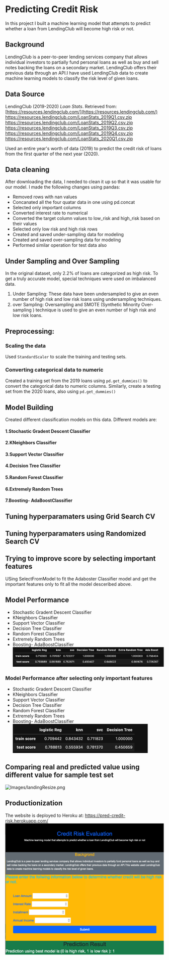 # Predicting Credit Risk

In this project I built a machine learning model that attempts to predict whether a loan from LendingClub will become high risk or not.


## Background
LendingClub is a peer-to-peer lending services company that allows individual investors to partially fund personal loans as well as buy and sell notes backing the loans on a secondary market. LendingClub offers their previous data through an API.I have used LendingClub data to create machine learning models to classify the risk level of given loans.

## Data Source
LendingClub (2019-2020) _Loan Stats_. Retrieved from: [https://resources.lendingclub.com/](https://resources.lendingclub.com/)
https://resources.lendingclub.com/LoanStats_2019Q1.csv.zip
https://resources.lendingclub.com/LoanStats_2019Q2.csv.zip
https://resources.lendingclub.com/LoanStats_2019Q3.csv.zip
https://resources.lendingclub.com/LoanStats_2019Q4.csv.zip
https://resources.lendingclub.com/LoanStats_2020Q1.csv.zip

Used an entire year's worth of data (2019) to predict the credit risk of loans from the first quarter of the next year (2020).

## Data cleaning
After downloading the data, I needed to clean it up so that it was usable for our model. I made the following changes using pandas:

* Removed rows with nan values
* Concanated all the four quatar data in one using pd.concat
* Selected only important columns
* Converted interest rate to numerical
* Converted the target column values to low_risk and high_risk based on their values
* Selected only low risk and high risk rows
* Created  and saved under-sampling data for modeling
* Created  and saved over-sampling data for modeling
* Performed similar operation for test data also

## Under Sampling and Over Sampling
In the original dataset, only 2.2% of loans are categorized as high risk. To get a truly accurate model, special techniques were used on imbalanced data.
1. Under Sampling: These data have been undersampled to give an even number of high risk and low risk loans using undersampling techniques.   
2. over Sampling: Oversampling and SMOTE (Synthetic Minority Over-sampling ) technique is  used to give an even number of high risk and low risk loans.  

## Preprocessing: 
### Scaling the data
Used `StandardScaler` to scale the training and testing sets. 
### Converting categorical data to numeric
Created a training set from the 2019 loans using `pd.get_dummies()` to convert the categorical data to numeric columns. Similarly, create a testing set from the 2020 loans, also using `pd.get_dummies()`

## Model Building
Created different classification models on this data. Different models are:
#### 1.Stochastic Gradent Descent Classifier
#### 2.KNeighbors Classifier
#### 3.Support Vector Classifier
#### 4.Decision Tree Classifier
#### 5.Random Forest Classifier
#### 6.Extremely Random Trees
#### 7.Boosting- AdaBoostClassifier


## Tuning hyperparamaters using Grid Search CV


## Tuning hyperparamaters using Randomized Search CV


## Trying to improve score by selecting important features 
USing SelectFromModel to fit the Adaboster Classifier model and get the important features only to fit all the model desceribed above.

## Model Performance
* Stochastic Gradent Descent Classifier
* KNeighbors Classifier
* Support Vector Classifier
* Decision Tree Classifier
* Random Forest Classifier
* Extremely Random Trees
* Boosting- AdaBoostClassifier
![Images3](Images/per1.png)

### Model Performance after selecting only important features
* Stochastic Gradent Descent Classifier
* KNeighbors Classifier
* Support Vector Classifier
* Decision Tree Classifier
* Random Forest Classifier
* Extremely Random Trees
* Boosting- AdaBoostClassifier
![Images2](Images/per2.png)

## Comparing real and predicted value using different value for sample test set
![Images/landingResize.png](Images/pred.png)

## Productionization
The website is deployed to Heroku at: https://pred-credit-risk.herokuapp.com/
![Images6.png](Images/credit.png)